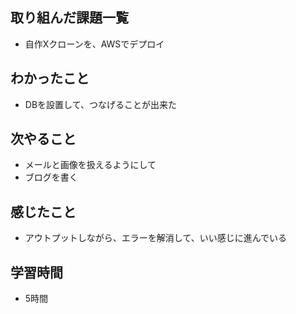 ## 取り組んだ課題一覧
- 自作Xクローンを、AWSでデプロイ

## わかったこと
 - DBを設置して、つなげることが出来た

## 次やること
- メールと画像を扱えるようにして
- ブログを書く

## 感じたこと
- アウトプットしながら、エラーを解消して、いい感じに進んでいる

## 学習時間
- 5時間